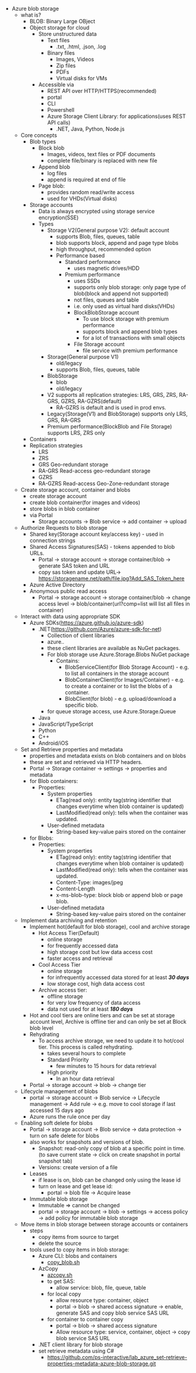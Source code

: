 - Azure blob storage
    - what is?
      - BLOB: Binary Large OBject
      - Object storage for cloud
        - Store unstructured data
          - Text files
            - .txt, .html, .json, .log
          - Binary files
            - Images, Videos
            - Zip files
            - PDFs
            - Virtual disks for VMs
        - Accessible via 
          - REST API over HTTP/HTTPS(recommended)
          - portal
          - CLI
          - Powershell
          - Azure Storage Client Library: for applications(uses REST API calls)
            - .NET, Java, Python, Node.js
    - Core concepts
        - Blob types
            - Block blob
                - Images, videos, text files or PDF documents
                - complete file/binary is replaced with new file
            - Append blob
                - log files
                - append is required at end of file
            - Page blob:
                - provides random read/write access
                - used for VHDs(Virtual disks)
      - Storage accounts
        - Data is always encrypted using storage service encryption(SSE)
        - Types
          - Storage V2(General purpose V2): default account
            - supports Blob, files, queues, table
            - blob supports block, append and page type blobs
            - high throughput, recommended option
            - Performance based
              - Standard performance
                - uses magnetic drives/HDD
              - Premium performance
                - uses SSDs
                - supports only blob storage: only page type of blob(block and append not supported)
                - not files, queues and table
                - i.e. only used as virtual hard disks(VHDs)
                - BlockBlobStorage account
                  - To use block storage with premium performance
                  - supports block and append blob types
                  - for a lot of transactions with small objects
                - File Storage account
                  - file service with premium performance
          - Storage(General purpose V1)
            - old/legacy
            - supports Blob, files, queues, table
          - BlobStorage
            - blob
            - old/legacy
          - V2 supports all replication strategies: LRS, GRS, ZRS, RA-GRS, GZRS, RA-GZRS(default)
            - RA-GZRS is default and is used in prod envs.
          - Legacy(Storage(V1) and BlobStorage) supports only LRS, GRS, RA-GRS
          - Premium performance(BlockBlob and File Storage) supports LRS, ZRS only
      - Containers
      - Replication strategies
        - LRS
        - ZRS
        - GRS Geo-redundant storage
        - RA-GRS Read-access geo-redundant storage
        - GZRS 
        - RA-GZRS Read-access Geo-Zone-redundant storage
    - Create storage account, container and blobs
      - create storage account
      - create blob container(for images and videos)
      - store blobs in blob container
      - via Portal
        - Storage accounts -> Blob service -> add container -> upload
    - Authorize Requests to blob storage
      - Shared key(Storage account key/access key) - used in connection strings
      - Shared Access Signatures(SAS) - tokens appended to blob URLs.
        - Portal -> storage account -> storage container/blob -> generate SAS token and URL
        - copy sas token and update URL-> https://storagename.net/path/file.jpg?Add_SAS_Token_here
      - Azure Active Directory
      - Anonymous public read access
        - Portal -> storage account -> storage container/blob -> change access level -> blob/container(url?comp=list will list all files in container)
    - Interact with data using appropriate SDK
      - Azure SDKs(https://azure.github.io/azure-sdk)
        - .NET(https://github.com/Azure/azure-sdk-for-net)
          - Collection of client libraries
          - azure.<service-category>.<service-name>
          - these client libraries are available as NuGet packages.
          - For blob storage use Azure.Storage.Blobs NuGet package
            - Contains:
              - BlobServiceClient(for Blob Storage Account) - e.g. to list all containers in the storage account
              - BlobContainerClient(for Images/Container) - e.g. to create a container or to list the blobs of a container.
              - BlobClient(for blob) - e.g. upload/download a specific blob.
          - for queue storage access, use Azure.Storage.Queue
        - Java
        - JavaScript/TypeScript
        - Python
        - C++
        - Android/iOS
    - Set and Retrieve properties and metadata
      - properties and metadata exists on blob containers and on blobs
      - these are set and retrieved via HTTP headers.
      - Portal -> Storage container -> settings -> properties and metadata
      - for Blob containers:
        - Properties:
          - System properties
            - ETag(read only): entity tag(string identifier that changes everytime when blob container is updated)
            - LastModified(read only): tells when the container was updated.
          - User-defined metadata
            - String-based key-value pairs stored on the container
      - for Blobs:
        - Properties:
            - System properties
                - ETag(read only): entity tag(string identifier that changes everytime when blob container is updated)
                - LastModified(read only): tells when the container was updated.
                - Content-Type: images/jpeg
                - Content-Length
                - x-ms-blob-type: block blob or append blob or page blob.
            - User-defined metadata
                - String-based key-value pairs stored on the container
    - Implement data archiving and retention
      - Implement hot(default for blob storage), cool and archive storage
        - Hot Access Tier(Default)
          - online storage
          - for frequently accessed data
          - high storage cost but low data access cost
          - faster access and retrieval
        - Cool Access Tier 
          - online storage
          - for infrequently accessed data stored for at least ***30 days***
          - low storage cost, high data access cost
        - Archive access tier:
          - offline storage
          - for very low frequency of data access
          - data not used for at least ***180 days***
      - Hot and cool tiers are online tiers and can be set at storage account level, Archive is offline tier and can only be set at Block blob level
      - Rehydrating
        - To access archive storage, we need to update it to hot/cool tier. This process is called rehydrating.
          - takes several hours to complete
          - Standard Priority
            - few minutes to 15 hours for data retrieval
          - High priority
            - In an hour data retrieval
      - Portal -> storage account -> blob -> change tier
    - Lifecycle management of blobs
      - portal -> storage account -> Blob service -> Lifecycle management -> Add rule -> e.g. move to cool storage if last accessed 15 days ago
      - Azure runs the rule once per day
    - Enabling soft delete for blobs
      - Portal -> storage account -> Blob service -> data protection -> turn on safe delete for blobs
      - also works for snapshots and versions of blob.
        - Snapshot: read-only copy of blob at a specific point in time.(to save current state -> click on create snapshot in portal snapshot tab)
        - Versions: create version of a file
      - Leases
        - if lease is on, blob can be changed only using the lease id
        - turn on lease and get lease id:
          - portal -> blob file -> Acquire lease
      - Immutable blob storage
        - Immutable => cannot be changed
        - portal -> storage account -> blob -> settings -> access policy -> add policy for immutable blob storage
    - Move items in blob storage between storage accounts or containers
      - steps
        - copy items from source to target
        - delete the source
      - tools used to copy items in blob storage:
        - Azure CLI: blobs and containers 
          - [copy_blob.sh](copy_blob.sh)
        - AzCopy
          - [azcopy.sh](azcopy.sh)
          - to get SAS:
            - allow service: blob, file, queue, table 
          - for local copy
            - allow resource type: container, object 
            - portal -> blob -> shared access signature -> enable, generate SAS and copy blob service SAS URL
          - for container to container copy
            - portal -> blob -> shared access signature
            - Allow resource type: service, container, object -> copy blob service SAS URL
        - .NET client library for blob storage
        - set retrieve metadata using C#
          - https://github.com/ps-interactive/lab_azure_set-retrieve-properties-metadata-azure-blob-storage.git